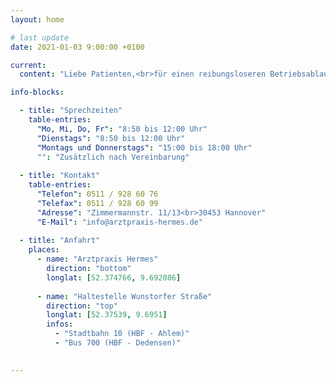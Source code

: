 ```yaml
---
layout: home 

# last update
date: 2021-01-03 9:00:00 +0100

current:
  content: "Liebe Patienten,<br>für einen reibungsloseren Betriebsablauf, sowohl für Sie als auch für uns als Praxisteam, können wir<br><b>Patienten ohne Termin nur noch bis 10:30 Uhr annehmen.</b> Wir danken für Ihr Verständnis.<br>Ihr Team der Praxis Hermes"

info-blocks:

  - title: "Sprechzeiten"
    table-entries:
      "Mo, Mi, Do, Fr": "8:50 bis 12:00 Uhr"
      "Dienstags": "8:50 bis 12:00 Uhr"
      "Montags und Donnerstags": "15:00 bis 18:00 Uhr"
      "": "Zusätzlich nach Vereinbarung"
  
  - title: "Kontakt"
    table-entries:
      "Telefon": 0511 / 928 60 76
      "Telefax": 0511 / 928 60 99
      "Adresse": "Zimmermannstr. 11/13<br>30453 Hannover"
      "E-Mail": "info@arztpraxis-hermes.de"
  
  - title: "Anfahrt"
    places:
      - name: "Arztpraxis Hermes"
        direction: "bottom"
        longlat: [52.374766, 9.692086]
      
      - name: "Haltestelle Wunstorfer Straße"
        direction: "top"
        longlat: [52.37539, 9.6951]
        infos:
          - "Stadtbahn 10 (HBF - Ahlem)"
          - "Bus 700 (HBF - Dedensen)"

      
---
```

